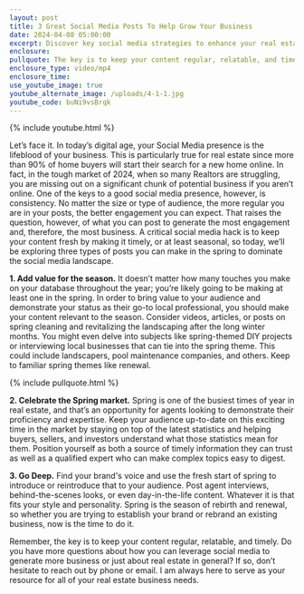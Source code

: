 ```yaml
---
layout: post
title: 3 Great Social Media Posts To Help Grow Your Business
date: 2024-04-08 05:00:00
excerpt: Discover key social media strategies to enhance your real estate presence.
enclosure:
pullquote: The key is to keep your content regular, relatable, and timely.
enclosure_type: video/mp4
enclosure_time:
use_youtube_image: true
youtube_alternate_image: /uploads/4-1-1.jpg
youtube_code: buNi9vsBrqk
---
```

{% include youtube.html %}

Let’s face it. In today’s digital age, your Social Media presence is the lifeblood of your business. This is particularly true for real estate since more than 90% of home buyers will start their search for a new home online. In fact, in the tough market of 2024, when so many Realtors are struggling, you are missing out on a significant chunk of potential business if you aren’t online. One of the keys to a good social media presence, however, is consistency. No matter the size or type of audience, the more regular you are in your posts, the better engagement you can expect. That raises the question, however, of what you can post to generate the most engagement and, therefore, the most business. A critical social media hack is to keep your content fresh by making it timely, or at least seasonal, so today, we’ll be exploring three types of posts you can make in the spring to dominate the social media landscape.

**1\. Add value for the season.** It doesn’t matter how many touches you make on your database throughout the year; you’re likely going to be making at least one in the spring. In order to bring value to your audience and demonstrate your status as their go-to local professional, you should make your content relevant to the season. Consider videos, articles, or posts on spring cleaning and revitalizing the landscaping after the long winter months. You might even delve into subjects like spring-themed DIY projects or interviewing local businesses that can tie into the spring theme. This could include landscapers, pool maintenance companies, and others. Keep to familiar spring themes like renewal.

{% include pullquote.html %}

**2\. Celebrate the Spring market.** Spring is one of the busiest times of year in real estate, and that’s an opportunity for agents looking to demonstrate their proficiency and expertise. Keep your audience up-to-date on this exciting time in the market by staying on top of the latest statistics and helping buyers, sellers, and investors understand what those statistics mean for them. Position yourself as both a source of timely information they can trust as well as a qualified expert who can make complex topics easy to digest.

**3\. Go Deep.** Find your brand's voice and use the fresh start of spring to introduce or reintroduce that to your audience. Post agent interviews, behind-the-scenes looks, or even day-in-the-life content. Whatever it is that fits your style and personality. Spring is the season of rebirth and renewal, so whether you are trying to establish your brand or rebrand an existing business, now is the time to do it.

Remember, the key is to keep your content regular, relatable, and timely. Do you have more questions about how you can leverage social media to generate more business or just about real estate in general? If so, don’t hesitate to reach out by phone or email. I am always here to serve as your resource for all of your real estate business needs.